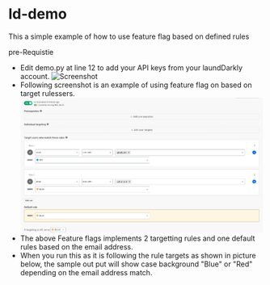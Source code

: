 # ld-demo
This a simple example of how to use feature flag based on defined rules 

pre-Requistie
* Edit demo.py at line 12 to add your API keys from your laundDarkly account.
![Screenshot](apik-key.png)
* Following screenshot is an  example of using feature flag on based on target rulessers. 
![Screenshot](feature-flag.png)
* The above Feature flags implements 2 targetting rules and one default rules based on the email address.
* When you run this as it is following the rule targets as shown in picture below, the sample out put will show case background "Blue" or "Red" depending on the email address match.
